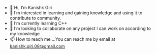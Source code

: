 - 👋 Hi, I’m Kanishk Giri
- 👀 I’m interested in learning and gaining knowledge and using it to contribute to community.
- 🌱 I’m currently learning C++
- 💞️ I’m looking to collaborate on any project I can work on according to my knowledge
- 📫 How to reach me ...You can reach me by email at kanishk.giri.08@gmail.com

<!---
kanishkgiri/kanishkgiri is a ✨ special ✨ repository because its `README.md` (this file) appears on your GitHub profile.
You can click the Preview link to take a look at your changes.
--->
